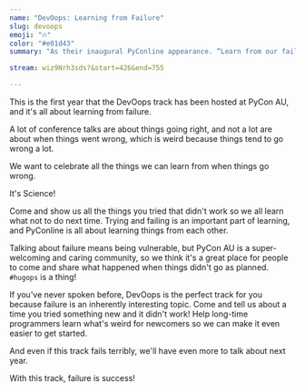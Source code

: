 ```yaml
---
name: "DevOops: Learning from Failure"
slug: devoops
emoji: "🔥"
color: "#e01d43"
summary: "As their inaugural PyConline appearance. “Learn from our failures, or teach us about yours”."

stream: wiz9Nrh3sds?&start=426&end=755

---
```


This is the first year that the DevOops track has been hosted at PyCon AU, and it's all about learning from failure. 

A lot of conference talks are about things going right, and not a lot are about
when things went wrong, which is weird because things tend to go wrong a lot.

We want to celebrate all the things we can learn from when things go wrong.

It's Science!

Come and show us all the things you tried that didn't work so we all learn what
not to do next time. Trying and failing is an important part of learning, and
PyConline is all about learning things from each other.

Talking about failure means being vulnerable, but PyCon AU is a super-welcoming
and caring community, so we think it's a great place for people to come and
share what happened when things didn't go as planned. `#hugops` is a thing!

If you've never spoken before, DevOops is the perfect track for you because
failure is an inherently interesting topic. Come and tell us about a time you
tried something new and it didn't work! Help long-time programmers learn
what's weird for newcomers so we can make it even easier to get started.

And even if this track fails terribly, we'll have even more to talk about next year.

With this track, failure is success!